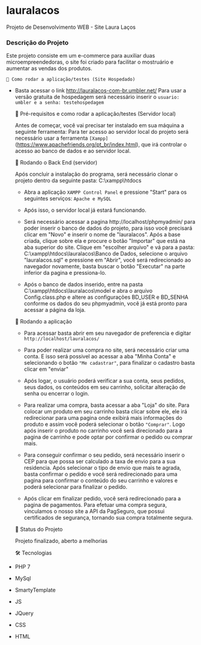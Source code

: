 # lauralacos
Projeto de Desenvolvimento WEB - Site Laura Laços


### Descrição do Projeto
Este projeto consiste em um e-commerce para auxiliar duas microempreendedoras, o site foi criado para facilitar o mostruário e aumentar as vendas dos produtos.</p>

	🎲 Como rodar a aplicação/testes (Site Hospedado)
  - Basta acessar o link http://lauralacos-com-br.umbler.net/
  Para usar a versão gratuita de hospedagem será necessário inserir o ```usuario: umbler e a senha: testehospedagem```


	🎲 Pré-requisitos e como rodar a aplicação/testes (Servidor local)

	Antes de começar, você vai precisar ter instalado em sua máquina a seguinte ferramenta:
	Para ter acesso ao servidor local do projeto será necessário usar a ferramenta ```[Xampp]```(https://www.apachefriends.org/pt_br/index.html), que irá controlar o acesso ao banco de dados e ao servidor local.

	🎲 Rodando o Back End (servidor)
	
		
	 Após concluir a instalação do programa, será necessário clonar o projeto dentro da seguinte pasta: C:\xampp\htdocs 
		
	- Abra a aplicação ```XAMPP Control Panel``` e pressione "Start" para os seguintes serviços: ```Apache e MySQL```
		
	- Após isso, o servidor local já estará funcionando. 
		
	- Será necessário acessar a pagina http://localhost/phpmyadmin/ para poder inserir o banco de dados do projeto, para isso você precisará clicar em "Novo" e inserir o nome de "lauralacos". Após a base criada, clique sobre ela e procure o botão "Importar" que está na aba superior do site. Clique em "escolher arquivo" e vá para a pasta: C:\xampp\htdocs\lauralacos\Banco de Dados, selecione o arquivo "lauralacos.sql" e pressione em "Abrir", você será redirecionado ao navegador novamente, basta buscar o botão "Executar" na parte inferior da pagina e pressiona-lo.
		
	- Após o banco de dados inserido, entre na pasta C:\xampp\htdocs\lauralacos\model e abra o arquivo Config.class.php e altere as configurações BD_USER e
    BD_SENHA conforme os dados do seu phpmyadmin, você já está pronto para acessar a página da loja.
	
	
	
	🎲 Rodando a aplicação
		
	- Para acessar basta abrir em seu navegador de preferencia e digitar ```http://localhost/lauralacos/```
		
	- Para poder realizar uma compra no site, será necessário criar uma conta. E isso será possivel ao acessar a aba "Minha Conta" e selecionando o botão ```"Me cadastrar"```, para finalizar o cadastro basta clicar em "enviar"
		
	- Após logar, o usuário poderá verificar a sua conta, seus pedidos, seus dados, os conteúdos em seu carrinho, solicitar alteração de senha ou encerrar o login. 
		
	- Para realizar uma compra, basta acessar a aba "Loja" do site. Para colocar um produto em seu carrinho basta clicar sobre ele, ele irá redirecionar para uma pagina onde exibirá mais informações do produto e assim você poderá selecionar o botão ```"Comprar"```. Logo após inserir o produto no carrinho você será direcionado para a pagina de carrinho e pode optar por confirmar o pedido ou comprar mais. 
		
	- Para conseguir confirmar o seu pedido, será necessário inserir o CEP para que possa ser calculado a taxa de envio para a sua residencia. Após selecionar o tipo de envio que mais te agrada, basta confirmar o pedido e você será redirecionado para uma pagina para confirmar o conteúdo do seu carrinho e valores e poderá selecionar para finalizar o pedido.
		
	- Após clicar em finalizar pedido, você será redirecionado para a pagina de pagamentos.  Para efetuar uma compra segura, vinculamos o nosso site a API da PagSeguro, que possui certificados de segurança, tornando sua compra totalmente segura. 


	🎲 Status do Projeto
  
	Projeto finalizado, aberto a melhorias

	


	🛠 Tecnologias
  - PHP 7
  - MySql
  - SmartyTemplate
  - JS
  - JQuery 
  - CSS
  - HTML
